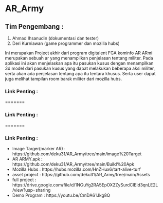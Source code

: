 # AR_Army 
<h2>Tim Pengembang :</h2>
<ol>
<li> Ahmad Ihsanudin (dokumentasi dan tester)</li>
<li>Deri Kurniawan (game programmer dan mozilla hubs)</li>
</ol>
<p> Ini merupakan Project akhir dari program digitalent FGA kominfo
AR ARmi merupakan sebuah ar yang menampilkan penjelasan tentang militer. Pada aplikasi ini akan menjelaskan apa itu pasukan kusus dengan menampilkan 3d model dari pasukan kusus yang dapat melakukan beberapa aksi militer, serta akan ada penjelasan tentang apa itu tentara khusus.
Serta user dapat juga melihat tampilan room barak militer dari mozilla hubs.

<h3>Link Penting :</h3>
=======


<h3> Link Penting :</h3>
=======
<h3>Link Penting :</h3>

<ul>
	<li>Image Targer(marker AR)	: https://github.com/deku31/AR_Army/tree/main/image%20Target</li>
	<li>AR ARMY.apk			: https://github.com/deku31/AR_Army/tree/main/Build%20Apk</li>
	<li>Mozilla Hubs		: https://hubs.mozilla.com/HnZHux6/tart-alive-turf</li>
	<li>asset project		: https://github.com/deku31/AR_Army/tree/main/Assets</li>
	<li>full project		: https://drive.google.com/file/d/1NGuYg2RA5EpOX2ZySurdClEld3qnLE2L/view?usp=sharing </li>
	<li>Demo Program		: https://youtu.be/CmDA61Jkg8Q</li>
</ul>

